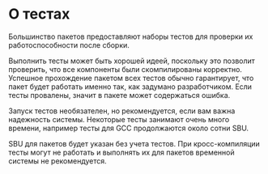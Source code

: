 # О тестах

Большинство пакетов предоставляют наборы тестов для проверки их работоспособности после сборки.

Выполнить тесты может быть хорошей идеей, поскольку это позволит проверить, что все
компоненты были скомпилированы корректно. Успешное прохождение пакетом всех
тестов обычно гарантирует, что пакет будет работать именно так, как задумано
разработчиком. Если тесты провалены, значит в пакете может содержаться
ошибка.

Запуск тестов необязателен, но рекомендуется, если вам важна надежность системы.
Некоторые тесты занимают очень много времени, например тесты для GCC продолжаются около сотни SBU.

SBU для пакетов будет указан без учета тестов.
При кросс-компиляции тесты могут не работать и выполнять их для пакетов временной системы не рекомендуется.
